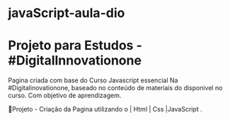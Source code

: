 # javaScript-aula-dio

# Projeto para Estudos - #DigitalInnovationone

Pagina criada com base do Curso Javascript essencial Na #Digitalinovationone, baseado no conteúdo de materiais do disponivel no curso.
Com objetivo de aprendizagem.

:page_with_curl:Projeto - Criação da Pagina utilizando o | Html | Css |JavaScript .
